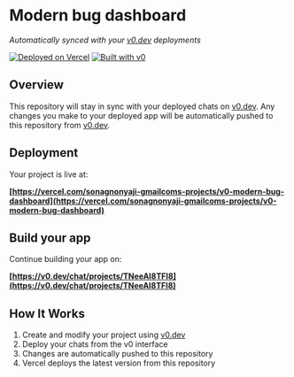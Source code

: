 # Modern bug dashboard

*Automatically synced with your [v0.dev](https://v0.dev) deployments*

[![Deployed on Vercel](https://img.shields.io/badge/Deployed%20on-Vercel-black?style=for-the-badge&logo=vercel)](https://vercel.com/sonagnonyaji-gmailcoms-projects/v0-modern-bug-dashboard)
[![Built with v0](https://img.shields.io/badge/Built%20with-v0.dev-black?style=for-the-badge)](https://v0.dev/chat/projects/TNeeAI8TFI8)

## Overview

This repository will stay in sync with your deployed chats on [v0.dev](https://v0.dev).
Any changes you make to your deployed app will be automatically pushed to this repository from [v0.dev](https://v0.dev).

## Deployment

Your project is live at:

**[https://vercel.com/sonagnonyaji-gmailcoms-projects/v0-modern-bug-dashboard](https://vercel.com/sonagnonyaji-gmailcoms-projects/v0-modern-bug-dashboard)**

## Build your app

Continue building your app on:

**[https://v0.dev/chat/projects/TNeeAI8TFI8](https://v0.dev/chat/projects/TNeeAI8TFI8)**

## How It Works

1. Create and modify your project using [v0.dev](https://v0.dev)
2. Deploy your chats from the v0 interface
3. Changes are automatically pushed to this repository
4. Vercel deploys the latest version from this repository
